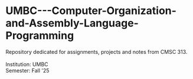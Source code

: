 # UMBC---Computer-Organization-and-Assembly-Language-Programming
Repository dedicated for assignments, projects and notes from CMSC 313.<br><br>
Institution: UMBC <br>
Semester: Fall '25
